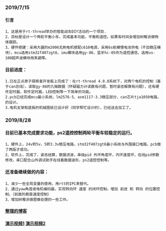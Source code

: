 ### 2019/7/15

#### 引言
    1、这是用于rt-thread举办的智能战车DIY活动的一个项目.
    2、目标是设计一个两轮平衡小车，完成基本功能，平衡和遥控。如果有时间会增加树莓派做物体跟踪。   
    3、硬件搭建：采用大疆的m2006无刷电机搭配c610电调，采用6s航模锂电池供电（不加稳压模块），mcu选用stm32f407zgt6，imu模块选用gy-86，蓝牙hc-05作为遥控通信，选用us-100超声波模块用来避障。

#### 目前进度：
    1.已在正点原子探索者开发板上完成了：在rt-thread 4.0.0系统下，对两个电机的控制（基于can总线），读取gy-86的九轴数据（怀疑磁力计读数有问题，暂时姿态解算有问题），还有硬件定时器，软件定时器，LED控制等一下简单的功能。   
    2.pcb已经完成mcu最小系统，lm2576-5、asm1117-3.3稳压部分，can芯片tja1050电路，的设计。   
    3.电机支架和底板的机械图纸已设计好（同学帮忙设计的），已经送去加工了。

### 2019/8/28
#### 目前已基本完成要求功能，ps2遥控控制两轮平衡车较稳定的运行。

    1、硬件上，24v转5v，5转3.3v稳压电路，stm32f407zgt6最小系统与外围接口电路，pcb做了两版才成功。    
    2、软件上，完成了，姿态结算，数据滤波，串级pid 外环角度环，内环速度环，在线pid参数修改，串口配合山外调试助手在线看数据波形，ps2遥控控制等。

#### 还准备继续做的内容：
    1、减少一些全局变量的使用，用rtt的IPC来替代。    
    2、通过yaw角度或电机编码器，实现转向环 速度 的闭环控制。增加 前进 和 转向 的位置控制。（前面的都是速度控制）    
    3、增加树莓派做图像处理的一些工作。

#### [整理的博客](https://www.cnblogs.com/luoyijie/p/11433817.html)
#### [演示视频1](https://v.youku.com/v_show/id_XNDMzNzExODMyMA==.html) [演示视频2](https://v.youku.com/v_show/id_XNDMzNzExODMxNg==.html)